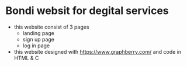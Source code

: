# Bondi websit for degital services
- this website consist of 3 pages 
  -  landing page
  -  sign up page
  -  log in page
- this website designed with https://www.graphberry.com/ and code in HTML & C
